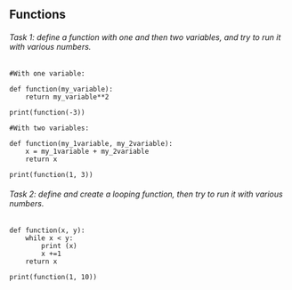 ## Functions
###### Task 1: define a function with one and then two variables, and try to run it with various numbers.
```
#With one variable:

def function(my_variable):
    return my_variable**2

print(function(-3))

#With two variables:

def function(my_1variable, my_2variable):
    x = my_1variable + my_2variable
    return x

print(function(1, 3))
```
###### Task 2: define and create a looping function, then try to run it with various numbers.
```
def function(x, y):
    while x < y:
        print (x)
        x +=1
    return x

print(function(1, 10))
```


